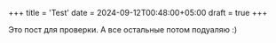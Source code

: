 +++
title = 'Test'
date = 2024-09-12T00:48:00+05:00
draft = true
+++

Это пост для проверки. А все остальные потом подуаляю :)

